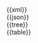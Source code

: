 <div id="XML" role="tabpanel" class="tabcontent">
   {{xml}}
</div>
<div id="JSON" role="tabpanel" class="tabcontent">
   {{json}}
</div>
<div id="Tree" role="tabpanel" class="tabcontent expandedexample">
   {{tree}}
</div>    
<div id="Table" role="tabpanel" class="tabcontent expandedexample">
   {{table}}
</div>